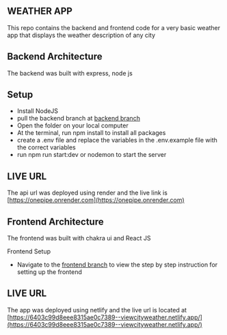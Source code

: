 ## WEATHER APP

This repo contains the backend and frontend code for a very basic weather app that displays the weather description of any city

## Backend Architecture
The backend was built with express, node js
## Setup
* Install NodeJS
* pull the backend branch at [backend branch](https://github.com/Simplystina/one-pipe-assessment/tree/backend)
* Open the folder on your local computer
* At the terminal, run npm install to install all packages
* create a .env file and replace the variables in the .env.example file with the correct variables
* run npm run start:dev or nodemon to start the server

## LIVE URL 
The api url was deployed using render and the live link is [https://onepipe.onrender.com](https://onepipe.onrender.com)



## Frontend Architecture
The frontend was built with chakra ui and React JS

Frontend Setup
* Navigate to the [frontend branch](https://github.com/Simplystina/one-pipe-assessment/tree/frontend) to view the step by step instruction for setting up the frontend

## LIVE URL
The app was deployed using netlify and the live url is located at [https://6403c99d8eee8315ae0c7389--viewcityweather.netlify.app/](https://6403c99d8eee8315ae0c7389--viewcityweather.netlify.app/)
